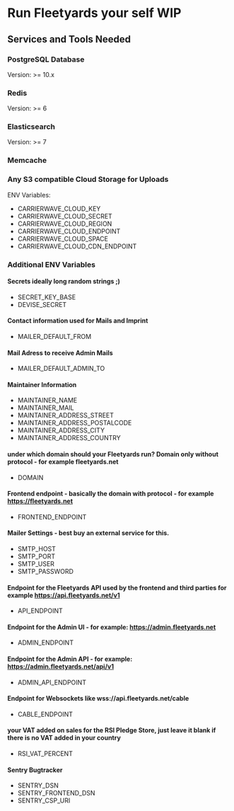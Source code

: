 # Run Fleetyards your self WIP

## Services and Tools Needed

### PostgreSQL Database

Version: >= 10.x

### Redis

Version: >= 6

### Elasticsearch

Version: >= 7

### Memcache

### Any S3 compatible Cloud Storage for Uploads

ENV Variables:

- CARRIERWAVE_CLOUD_KEY
- CARRIERWAVE_CLOUD_SECRET
- CARRIERWAVE_CLOUD_REGION
- CARRIERWAVE_CLOUD_ENDPOINT
- CARRIERWAVE_CLOUD_SPACE
- CARRIERWAVE_CLOUD_CDN_ENDPOINT

### Additional ENV Variables

#### Secrets ideally long random strings ;)

- SECRET_KEY_BASE
- DEVISE_SECRET

#### Contact information used for Mails and Imprint

- MAILER_DEFAULT_FROM

#### Mail Adress to receive Admin Mails

- MAILER_DEFAULT_ADMIN_TO

#### Maintainer Information

- MAINTAINER_NAME
- MAINTAINER_MAIL
- MAINTAINER_ADDRESS_STREET
- MAINTAINER_ADDRESS_POSTALCODE
- MAINTAINER_ADDRESS_CITY
- MAINTAINER_ADDRESS_COUNTRY

#### under which domain should your Fleetyards run? Domain only without protocol - for example fleetyards.net

- DOMAIN

#### Frontend endpoint - basically the domain with protocol - for example https://fleetyards.net

- FRONTEND_ENDPOINT

#### Mailer Settings - best buy an external service for this.

- SMTP_HOST
- SMTP_PORT
- SMTP_USER
- SMTP_PASSWORD

#### Endpoint for the Fleetyards API used by the frontend and third parties for example https://api.fleetyards.net/v1

- API_ENDPOINT

#### Endpoint for the Admin UI - for example: https://admin.fleetyards.net

- ADMIN_ENDPOINT

#### Endpoint for the Admin API - for example: https://admin.fleetyards.net/api/v1

- ADMIN_API_ENDPOINT

#### Endpoint for Websockets like wss://api.fleetyards.net/cable

- CABLE_ENDPOINT

#### your VAT added on sales for the RSI Pledge Store, just leave it blank if there is no VAT added in your country

- RSI_VAT_PERCENT

#### Sentry Bugtracker

- SENTRY_DSN
- SENTRY_FRONTEND_DSN
- SENTRY_CSP_URI
